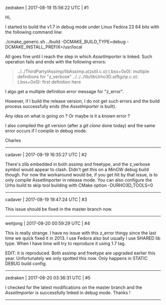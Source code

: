 zedraken | 2017-08-19 15:56:22 UTC | #1

Hi,

I started to build the v1.7 in debug mode under Linux Fedora 23 64 bits with the following command line:

./cmake_generic.sh ../build -DCMAKE_BUILD_TYPE=debug -DCMAKE_INSTALL_PREFIX=/usr/local

All goes fine until I reach the step in which _AssetImporter_ is linked. Such operation fails and ends with the following errors:

> ../../ThirdParty/Assimp/libAssimp.a(zutil.c.o):(.bss+0x0): multiple definitions for "z_verbose"
../../../lib/libUrho3D.a(ftgzip.c.o):(.bss+0x0): first definition here

I algo get a multiple definition error message for "z_error".

However, if I build the release version, I do not get such errors and the build process successfully ends (the _AssetImporter_ is built).

Any idea on what is going on ? Or maybe is it a known error ?

I also compiled the git version (after a _git clone_ done today) and the same error occurs if I compile in debug mode.

Charles

-------------------------

cadaver | 2017-08-19 16:35:27 UTC | #2

There's zlib embedded in both assimp and freetype, and the z_verbose symbol would appear to clash. Didn't get this on a MinGW debug build though. For now the workaround would be, if you get hit by that issue, is to only compile AssetImporter in release mode. You can also configure the Urho build to skip tool building with CMake option -DURHO3D_TOOLS=0

-------------------------

cadaver | 2017-08-19 19:47:24 UTC | #3

This issue should be fixed in the master branch now.

-------------------------

weitjong | 2017-08-20 00:59:29 UTC | #4

This is really strange. I have no issue with this z_error thingy since the last time we quick fixed it in 2013. I use Fedora also but usually I use SHARED lib type. When I have time will try to reproduce it using 1.7 tag.

EDIT: it is reproduced. Both assimp and freetype are upgraded earlier this year. Unfortunately we only spotted this now. Only happens in STATIC DEBUG build config.

-------------------------

zedraken | 2017-08-20 03:36:31 UTC | #5

I checked for the latest modifications on the master branch and the _AssetImporter_ is successfully linked in debug mode.
Thanks !

-------------------------

